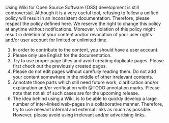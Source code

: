 Using Wiki for Open Source Software (OSS) development is still controversial. Although it is a very useful tool, refusing to follow a unified policy will result in an inconsistent documentation. Therefore, please respect the policy defined here. We reserve the right to change this policy at anytime without notifications. Moreover, violation of this policy might result in deletion of your content and/or revocation of your user rights and/or user account for limited or unlimited time.

1. In order to contribute to the content, you should have a user account.
2. Please only use English for the documentation.
3. Try to use proper page titles and avoid creating duplicate pages. Please first check out the previously created pages.
4. Please do not edit pages without carefully reading them. Do not add your content somewhere in the middle of other irrelevant contents.
5. Annotate those parts which still need future work, clarification and/or explanation and/or verification with @TODO annotation marks. Please note that not all of such cases are for the upcoming release.
6. The idea behind using a Wiki, is to be able to quickly develop a large number of inter-linked web-pages in a collaborative manner. Therefore, try to use relevant internal and external links as much as possible. However, please avoid using irrelevant and/or advertising links.